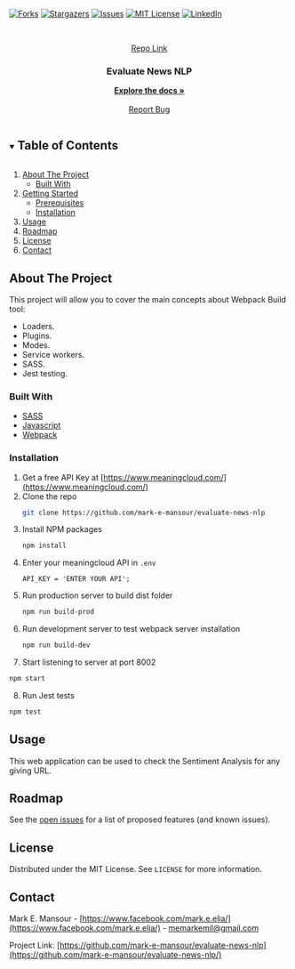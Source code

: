 [![Forks][forks-shield]][forks-url]
[![Stargazers][stars-shield]][stars-url]
[![Issues][issues-shield]][issues-url]
[![MIT License][license-shield]][license-url]
[![LinkedIn][linkedin-shield]][linkedin-url]



<!-- PROJECT LOGO -->
<br />
<p align="center">
  <a href="https://github.com/mark-e-mansour/evaluate-news-nlp">
    Repo Link
  </a>

  <h3 align="center">Evaluate News NLP</h3>

  <p align="center">
    <a href="https://github.com/mark-e-mansour/evaluate-news-nlp"><strong>Explore the docs »</strong></a>
    <br />
    <br />
    <a href="https://github.com/mark-e-mansour/evaluate-news-nlp/issues">Report Bug</a>
  </p>
</p>


<!-- TABLE OF CONTENTS -->
<details open="open">
  <summary><h2 style="display: inline-block">Table of Contents</h2></summary>
  <ol>
    <li>
      <a href="#about-the-project">About The Project</a>
      <ul>
        <li><a href="#built-with">Built With</a></li>
      </ul>
    </li>
    <li>
      <a href="#getting-started">Getting Started</a>
      <ul>
        <li><a href="#prerequisites">Prerequisites</a></li>
        <li><a href="#installation">Installation</a></li>
      </ul>
    </li>
    <li><a href="#usage">Usage</a></li>
    <li><a href="#roadmap">Roadmap</a></li>
    <li><a href="#license">License</a></li>
    <li><a href="#contact">Contact</a></li>
  </ol>
</details>



<!-- ABOUT THE PROJECT -->
## About The Project

This project will allow you to cover the main concepts about Webpack Build tool:
  - Loaders.
  - Plugins.
  - Modes.
  - Service workers.
  - SASS.
  - Jest testing.

### Built With

* [SASS](https://sass-lang.com)
* [Javascript](https://www.javascript.com)
* [Webpack](https://webpack.js.org)


### Installation

1. Get a free API Key at [https://www.meaningcloud.com/](https://www.meaningcloud.com/)
2. Clone the repo
   ```sh
   git clone https://github.com/mark-e-mansour/evaluate-news-nlp
   ```
3. Install NPM packages
   ```sh
   npm install
   ```
4. Enter your meaningcloud API in `.env`
   ```JS
   API_KEY = 'ENTER YOUR API';
   ```
5. Run production server to build dist folder
   ```sh
   npm run build-prod
   ```
6. Run development server to test webpack server installation
   ```sh
   npm run build-dev
   ```
7. Start listening to server at port 8002
  ```sh
  npm start
  ```
8. Run Jest tests
  ```sh
  npm test
  ```




<!-- USAGE EXAMPLES -->
## Usage

This web application can be used to check the Sentiment Analysis for any giving URL.



<!-- ROADMAP -->
## Roadmap

See the [open issues](https://github.com/mark-e-mansour/evaluate-news-nlp/issues) for a list of proposed features (and known issues).



<!-- LICENSE -->
## License

Distributed under the MIT License. See `LICENSE` for more information.



<!-- CONTACT -->
## Contact

Mark E. Mansour - [https://www.facebook.com/mark.e.elia/](https://www.facebook.com/mark.e.elia/) - memarkemil@gmail.com

Project Link: [https://github.com/mark-e-mansour/evaluate-news-nlp](https://github.com/mark-e-mansour/evaluate-news-nlp/)



<!-- MARKDOWN LINKS & IMAGES -->
<!-- https://www.markdownguide.org/basic-syntax/#reference-style-links -->
[forks-shield]: https://img.shields.io/github/forks/mark-e-mansour/evaluate-news-nlp.svg?style=for-the-badge
[forks-url]: https://github.com/mark-e-mansour/evaluate-news-nlp/network/members
[stars-shield]: https://img.shields.io/github/stars/mark-e-mansour/evaluate-news-nlp.svg?style=for-the-badge
[stars-url]: https://github.com/mark-e-mansour/evaluate-news-nlp/stargazers
[issues-shield]: https://img.shields.io/github/issues/mark-e-mansour/evaluate-news-nlp.svg?style=for-the-badge
[issues-url]: https://github.com/mark-e-mansour/evaluate-news-nlp/issues
[license-shield]: https://img.shields.io/github/license/mark-e-mansour/evaluate-news-nlp.svg?style=for-the-badge
[license-url]: https://github.com/mark-e-mansour/evaluate-news-nlp/blob/master/LICENSE.txt
[linkedin-shield]: https://img.shields.io/badge/-LinkedIn-black.svg?style=for-the-badge&logo=linkedin&colorB=555
[linkedin-url]: https://www.linkedin.com/in/mark-emil-soccar-049906115/